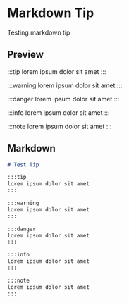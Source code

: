 # Markdown Tip

Testing markdown tip

## Preview

:::tip
lorem ipsum dolor sit amet
:::

:::warning
lorem ipsum dolor sit amet
:::

:::danger
lorem ipsum dolor sit amet
:::

:::info
lorem ipsum dolor sit amet
:::

:::note
lorem ipsum dolor sit amet
:::

## Markdown

```markdown
# Test Tip

:::tip
lorem ipsum dolor sit amet
:::

:::warning
lorem ipsum dolor sit amet
:::

:::danger
lorem ipsum dolor sit amet
:::

:::info
lorem ipsum dolor sit amet
:::

:::note
lorem ipsum dolor sit amet
:::
```
